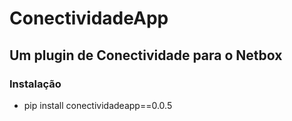 # ConectividadeApp

## Um plugin de Conectividade para o Netbox

### Instalação
- pip install conectividadeapp==0.0.5